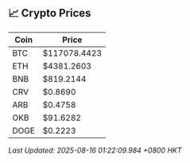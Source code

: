 ## 📈 Crypto Prices

| Coin | Price |
| ---- | ----- |
| BTC | $117078.4423 |
| ETH | $4381.2603 |
| BNB | $819.2144 |
| CRV | $0.8690 |
| ARB | $0.4758 |
| OKB | $91.6282 |
| DOGE | $0.2223 |

_Last Updated: 2025-08-16 01:22:09.984 +0800 HKT_